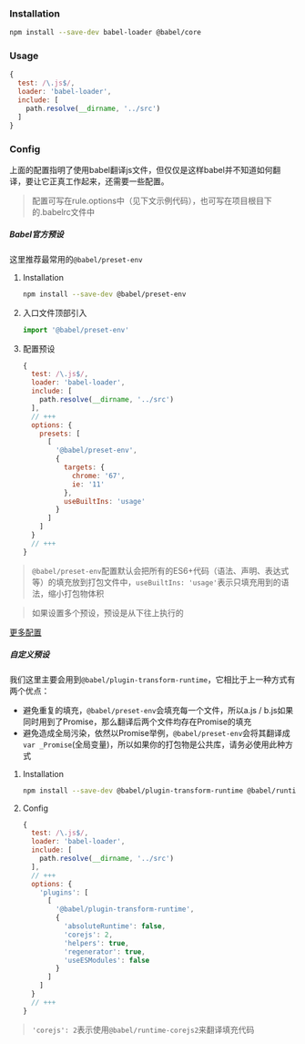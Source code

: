 ### Installation

```bash
npm install --save-dev babel-loader @babel/core
```

### Usage

```javascript
{
  test: /\.js$/,
  loader: 'babel-loader',
  include: [
    path.resolve(__dirname, '../src')
  ]
}
```


### Config

上面的配置指明了使用babel翻译js文件，但仅仅是这样babel并不知道如何翻译，要让它正真工作起来，还需要一些配置。

> 配置可写在rule.options中（见下文示例代码），也可写在项目根目下的.babelrc文件中

##### Babel官方预设

这里推荐最常用的`@babel/preset-env`

1. Installation 
    ```bash
    npm install --save-dev @babel/preset-env
    ```
2. 入口文件顶部引入 
    ```javascript
    import '@babel/preset-env'
    ```
3. 配置预设
    ```javascript
    {
      test: /\.js$/,
      loader: 'babel-loader',
      include: [
        path.resolve(__dirname, '../src')
      ],
      // +++
      options: {
        presets: [ 
          [
            '@babel/preset-env',
            {
              targets: {
                chrome: '67',
                ie: '11'
              },
              useBuiltIns: 'usage' 
            }
          ]
        ]
      }
      // +++
    }

    ```
> `@babel/preset-env`配置默认会把所有的ES6+代码（语法、声明、表达式等）的填充放到打包文件中，`useBuiltIns: 'usage'`表示只填充用到的语法，缩小打包物体积

> 如果设置多个预设，预设是从下往上执行的

[更多配置](https://www.babeljs.cn/docs/babel-preset-env#browserslist-integration)

##### 自定义预设

我们这里主要会用到`@babel/plugin-transform-runtime`，它相比于上一种方式有两个优点：
- 避免重复的填充，`@babel/preset-env`会填充每一个文件，所以a.js / b.js如果同时用到了Promise，那么翻译后两个文件均存在Promise的填充
- 避免造成全局污染，依然以Promise举例，`@babel/preset-env`会将其翻译成`var _Promise`(全局变量)，所以如果你的打包物是公共库，请务必使用此种方式

1. Installation
    ```bash
    npm install --save-dev @babel/plugin-transform-runtime @babel/runtime @babel/runtime-corejs2
    ```
2. Config
    ```javascript
    {
      test: /\.js$/,
      loader: 'babel-loader',
      include: [
        path.resolve(__dirname, '../src')
      ],
      // +++
      options: {
        'plugins': [
          [
            '@babel/plugin-transform-runtime',
            {
              'absoluteRuntime': false,
              'corejs': 2,
              'helpers': true,
              'regenerator': true,
              'useESModules': false
            }
          ]
        ]
      }
      // +++
    }
    ```

> `'corejs': 2`表示使用`@babel/runtime-corejs2`来翻译填充代码
